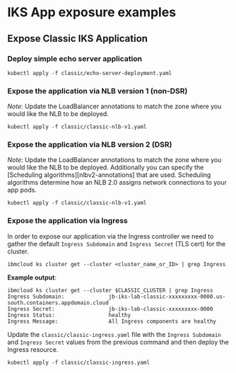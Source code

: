 # IKS App exposure examples

## Expose Classic IKS Application

### Deploy simple echo server application

```shell
kubectl apply -f classic/echo-server-deployment.yaml
```

### Expose the application via NLB version 1 (non-DSR)

*Note*: Update the LoadBalancer annotations to match the zone where you would like the NLB to be deployed.


```shell
kubectl apply -f classic/classic-nlb-v1.yaml
```

### Expose the application via NLB version 2 (DSR)

*Note*: Update the LoadBalancer annotations to match the zone where you would like the NLB to be deployed. Additionally you can specify the [Scheduling algorithms][nlbv2-annotations] that are used. Scheduling algorithms determine how an NLB 2.0 assigns network connections to your app pods. 

```shell
kubectl apply -f classic/classic-nlb-v1.yaml
```

### Expose the application via Ingress

In order to expose our application via the Ingress controller we need to gather the default `Ingress Subdomain` and `Ingress Secret` (TLS cert) for the cluster. 

```shell
ibmcloud ks cluster get --cluster <cluster_name_or_ID> | grep Ingress
```

**Example output**:

```shell
ibmcloud ks cluster get --cluster $CLASSIC_CLUSTER | grep Ingress
Ingress Subdomain:              jb-iks-lab-classic-xxxxxxxxx-0000.us-south.containers.appdomain.cloud
Ingress Secret:                 jb-iks-lab-classic-xxxxxxxxx-0000
Ingress Status:                 healthy
Ingress Message:                All Ingress components are healthy
```

Update the `classic/classic-ingress.yaml` file with the `Ingress Subdomain` and `Ingress Secret` values from the previous command and then deploy the Ingress resource.

```shell
kubectl apply -f classic/classic-ingress.yaml
```

[nlbv2 annotations]: https://cloud.ibm.com/docs/containers?topic=containers-loadbalancer-v2#scheduling_supported

